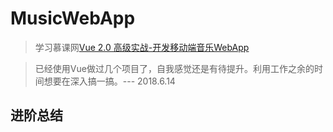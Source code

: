 # MusicWebApp

> 学习慕课网[Vue 2.0 高级实战-开发移动端音乐WebApp](https://coding.imooc.com/class/107.html)

> 已经使用Vue做过几个项目了，自我感觉还是有待提升。利用工作之余的时间想要在深入搞一搞。--- 2018.6.14

## 进阶总结
